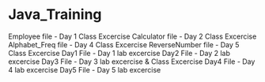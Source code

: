 # Java_Training

Employee file - Day 1 Class Excercise
Calculator file - Day 2 Class Excercise
Alphabet_Freq file - Day 4 Class Excercise
ReverseNumber file - Day 5 Class Excercise
Day1 File - Day 1 lab excercise
Day2 File - Day 2 lab excercise
Day3 File - Day 3 lab excercise & Class Excercise
Day4 File - Day 4 lab excercise
Day5 File - Day 5 lab excercise
